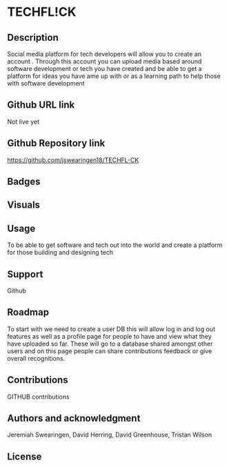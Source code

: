 # TECHFL!CK

## Description

Social media platform for tech developers will allow you to create an account . Through this account you can upload media based around software development or tech you have created and be able to get a platform for ideas you have ame up with or as a learning path to help those with software development

## Github URL link

Not live yet

## Github Repository link

https://github.com/jswearingen18/TECHFL-CK

## Badges

## Visuals

## Usage

To be able to get software and tech out into the world and create a platform for those building and designing tech

## Support

Github

## Roadmap

To start with we need to create a user DB this will allow log in and log out features as well as a profile page for people to have and view what they have uploaded so far. These will go to a database shared amongst other users and on this page people can share contributions feedback or give overall recognitions.

## Contributions

GITHUB contributions

## Authors and acknowledgment

Jeremiah Swearingen, David Herring, David Greenhouse, Tristan Wilson

## License
